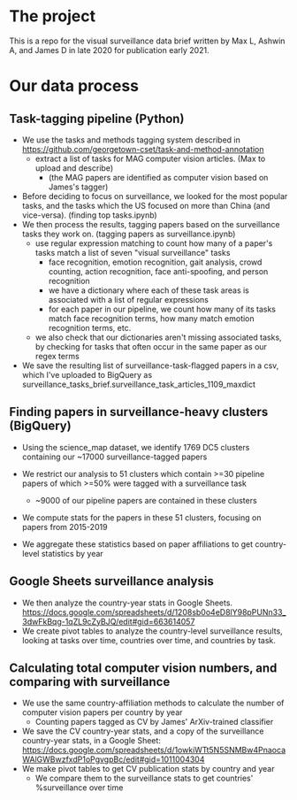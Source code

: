 # The project
This is a repo for the visual surveillance data brief written by Max L, Ashwin A, and James D in late 2020 for publication early 2021.

# Our data process

## Task-tagging pipeline (Python)
* We use the tasks and methods tagging system described in https://github.com/georgetown-cset/task-and-method-annotation
    * extract a list of tasks for MAG computer vision articles. (Max to upload and describe)
        * (the MAG papers are identified as computer vision based on James's tagger) 
* Before deciding to focus on surveillance, we looked for the most popular tasks, and the tasks which the US focused on more than China (and vice-versa). (finding top tasks.ipynb)
* We then process the results, tagging papers based on the surveillance tasks they work on. (tagging papers as surveillance.ipynb)
    * use regular expression matching to count how many of a paper's tasks match a list of seven "visual surveillance" tasks
        * face recognition, emotion recognition, gait analysis, crowd counting, action recognition, face anti-spoofing, and person recognition
        * we have a dictionary where each of these task areas is associated with a list of regular expressions
        * for each paper in our pipeline, we count how many of its tasks match face recognition terms, how many match emotion recognition terms, etc.
    * we also check that our dictionaries aren't missing associated tasks, by checking for tasks that often occur in the same paper as our regex terms
* We save the resulting list of surveillance-task-flagged papers in a csv, which I've uploaded to BigQuery as surveillance_tasks_brief.surveillance_task_articles_1109_maxdict 

## Finding papers in surveillance-heavy clusters (BigQuery)

* Using the science_map dataset, we identify 1769 DC5 clusters containing our ~17000 surveillance-tagged papers
* We restrict our analysis to 51 clusters which contain >=30 pipeline papers of which >=50% were tagged with a surveillance task
    * ~9000 of our pipeline papers are contained in these clusters
    
* We compute stats for the papers in these 51 clusters, focusing on papers from 2015-2019
* We aggregate these statistics based on paper affiliations to get country-level statistics by year


## Google Sheets surveillance analysis
* We then analyze the country-year stats in Google Sheets. https://docs.google.com/spreadsheets/d/1208sb0o4eD8lY98pPUNn33_3dwFkBqg-1qZL9cZyBJQ/edit#gid=663614057
* We create pivot tables to analyze the country-level surveillance results, looking at tasks over time, countries over time, and countries by task.


## Calculating total computer vision numbers, and comparing with surveillance
* We use the same country-affiliation methods to calculate the number of computer vision papers per country by year 
    * Counting papers tagged as CV by James' ArXiv-trained classifier
* We save the CV country-year stats, and a copy of the surveillance country-year stats, in a Google Sheet: https://docs.google.com/spreadsheets/d/1owkiWTt5N5SNMBw4PnaocaWAlGWBwzfxdP1oPgvgpBc/edit#gid=1011004304
* We make pivot tables to get CV publication stats by country and year
    * We compare them to the surveillance stats to get countries' %surveillance over time

